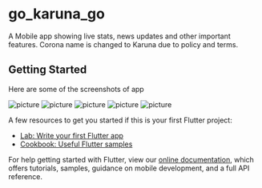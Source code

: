 # go_karuna_go

A Mobile app showing live stats, news updates and other important features.
Corona name is changed to Karuna due to policy and terms.

## Getting Started

Here are some of the screenshots of app

![picture](screenshots/ss1.png)
![picture](screenshots/ss2.png)
![picture](screenshots/ss3.png)
![picture](screenshots/ss4.png)
![picture](screenshots/ss5.png)

A few resources to get you started if this is your first Flutter project:

- [Lab: Write your first Flutter app](https://flutter.dev/docs/get-started/codelab)
- [Cookbook: Useful Flutter samples](https://flutter.dev/docs/cookbook)

For help getting started with Flutter, view our
[online documentation](https://flutter.dev/docs), which offers tutorials,
samples, guidance on mobile development, and a full API reference.
